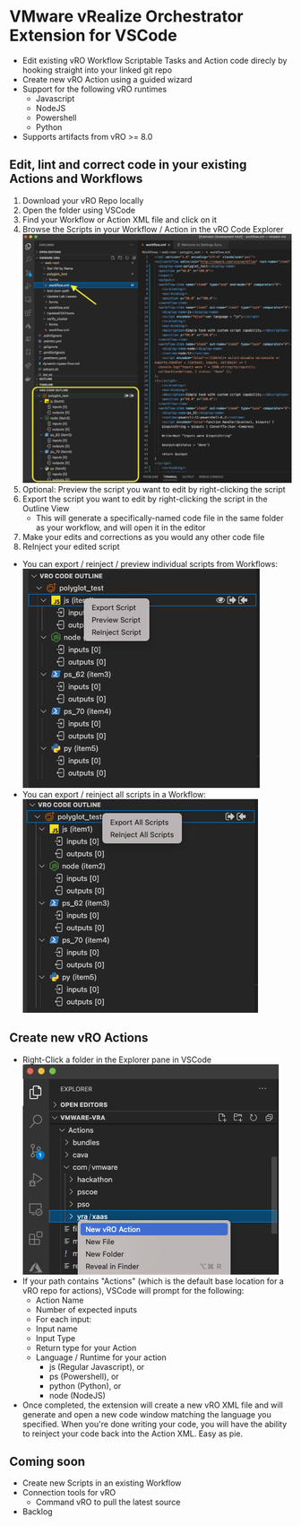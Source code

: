 # VMware vRealize Orchestrator Extension for VSCode

- Edit existing vRO Workflow Scriptable Tasks and Action code direcly by hooking straight into your linked git repo
- Create new vRO Action using a guided wizard
- Support for the following vRO runtimes
    - Javascript
    - NodeJS
    - Powershell
    - Python
- Supports artifacts from vRO >= 8.0

## Edit, lint and correct code in your existing Actions and Workflows

1. Download your vRO Repo locally
2. Open the folder using VSCode
3. Find your Workflow or Action XML file and click on it 
4. Browse the Scripts in your Workflow / Action in the vRO Code Explorer
![](/screenshots/code-outline-view.png?raw=true "Use the Extension's vRO Code Outline View to see the scripted elements in your vRO Workflows and Actions")
6. Optional: Preview the script you want to edit by right-clicking the script
7. Export the script you want to edit by right-clicking the script in the Outline View
    - This will generate a specifically-named code file in the same folder as your workflow, and will open it in the editor
8. Make your edits and corrections as you would any other code file
9. ReInject your edited script
  - You can export / reinject / preview individual scripts from Workflows:
  ![](/screenshots/script-item-view.png?raw=true "Export Individual Scripts from Workflows (or Actions)")
  - You can export / reinject all scripts in a Workflow:
  ![](/screenshots/base-item-view.png?raw=true "Export All Scripts from Workflows (or Actions)")

## Create new vRO Actions

- Right-Click a folder in the Explorer pane in VSCode
![](/screenshots/new-action-view.png?raw=true "New Action Menu")
- If your path contains "Actions" (which is the default base location for a vRO repo for actions), VSCode will prompt for the following:
  - Action Name
  - Number of expected inputs
  -  For each input:
    - Input name
    - Input Type
  - Return type for your Action
  - Language / Runtime for your action
    - js (Regular Javascript), or
    - ps (Powershell), or
    - python (Python), or
    - node (NodeJS)
- Once completed, the extension will create a new vRO XML file and will generate and open a new code window matching the language you specified. When you're done writing your code, you will have the ability to reinject your code back into the Action XML. Easy as pie.

## Coming soon

- Create new Scripts in an existing Workflow
- Connection tools for vRO
    - Command vRO to pull the latest source
- Backlog

